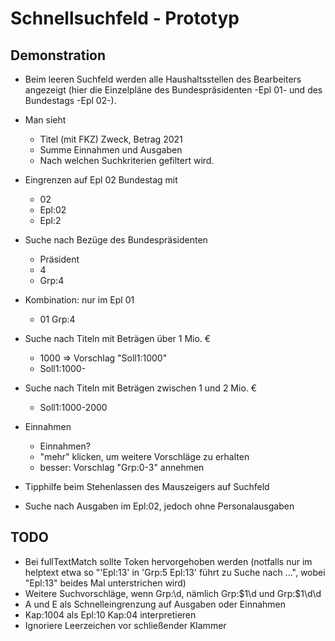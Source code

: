 # Schnellsuchfeld - Prototyp

## Demonstration

* Beim leeren Suchfeld werden alle Haushaltsstellen des
  Bearbeiters angezeigt (hier die Einzelpläne des Bundespräsidenten -Epl 01- und des Bundestags -Epl 02-).
* Man sieht 
  - Titel (mit FKZ) Zweck, Betrag 2021
  - Summe Einnahmen und Ausgaben
  - Nach welchen Suchkriterien gefiltert wird.
  
* Eingrenzen auf Epl 02 Bundestag mit 
  - 02
  - Epl:02
  - Epl:2
* Suche nach Bezüge des Bundespräsidenten
  - Präsident
  - 4
  - Grp:4
* Kombination: nur im Epl 01
  - 01 Grp:4
* Suche nach Titeln mit Beträgen über 1 Mio. €
  - 1000 => Vorschlag "Soll1:1000"
  - Soll1:1000-
* Suche nach Titeln mit Beträgen zwischen 1 und 2 Mio. €
  - Soll1:1000-2000

* Einnahmen
  - Einnahmen?
  - "mehr" klicken, um weitere Vorschläge zu erhalten
  - besser: Vorschlag "Grp:0-3" annehmen

* Tipphilfe beim Stehenlassen des Mauszeigers auf Suchfeld

* Suche nach Ausgaben im Epl:02, jedoch ohne Personalausgaben



## TODO

- Bei fullTextMatch sollte Token hervorgehoben werden (notfalls nur im helptext etwa so "'Epl:13' in 'Grp:5 Epl:13' führt zu Suche nach ...", wobei "Epl:13" beides Mal unterstrichen wird)
- Weitere Suchvorschläge, wenn Grp:\d, nämlich Grp:$1\d und Grp:$1\d\d
- A und E als Schnelleingrenzung auf Ausgaben oder Einnahmen
- Kap:1004 als Epl:10 Kap:04 interpretieren
- Ignoriere Leerzeichen vor schließender Klammer
